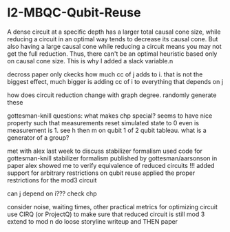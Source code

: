 # l2-MBQC-Qubit-Reuse

A dense circuit at a specific depth has a larger total causal cone size, while reducing a circuit in an optimal way tends to decrease its causal cone. But also having a large causal cone while reducing a circuit means you may not get the full reduction.
Thus, there can't be an optimal heuristic based only on causal cone size. This is why I added a slack variable.n

decross paper only ckecks how much cc of j adds to i. that is not the biggest effect, much bigger is adding cc of i to everything that depends on j

how does circuit reduction change with graph degree. randomly generate these

gottesman-knill questions: what makes chp special? seems to have nice property such that measurements reset simulated state to 0 even is measurement is 1. see h then m on qubit 1 of 2 qubit tableau. what is a generator of a group?

met with alex last week to discuss stabilizer formalism
used code for gottesman-knill stabilizer formalism published by gottesman/aarsonson in paper alex showed me to verify equivalence of reduced circuits !!!
added support for arbitrary restrictions on qubit reuse
applied the proper restrictions for the mod3 circuit

can j depend on i??? check chp

consider noise, waiting times, other practical metrics for optimizing circuit
use CIRQ (or ProjectQ) to make sure that reduced circuit is still mod 3
extend to mod n
do loose storyline writeup and THEN paper